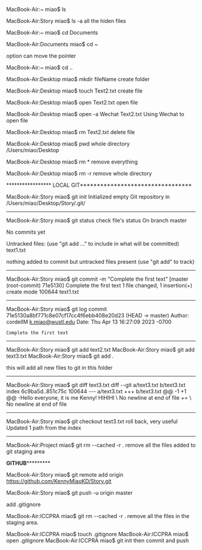 
MacBook-Air:~ miao$ ls 

MacBook-Air:Story miao$ ls -a    all the hiden files

MacBook-Air:~ miao$ cd Documents

MacBook-Air:Documents miao$ cd ~

option can move the pointer

MacBook-Air:~ miao$ cd ..

MacBook-Air:Desktop miao$ mkdir fileName    create folder

MacBook-Air:Desktop miao$ touch Text2.txt   create file

MacBook-Air:Desktop miao$ open Text2.txt    open file

MacBook-Air:Desktop miao$ open -a Wechat Text2.txt   Using Wechat to open file

MacBook-Air:Desktop miao$ rm Text2.txt  delete file

MacBook-Air:Desktop miao$ pwd     whole directory     
/Users/miao/Desktop

MacBook-Air:Desktop miao$ rm *   remove everything

MacBook-Air:Desktop miao$ rm -r remove whole directory


***************** LOCAL GIT*********************************

MacBook-Air:Story miao$ git init
Initialized empty Git repository in /Users/miao/Desktop/Story/.git/

******************************************************************************************

MacBook-Air:Story miao$ git status       check file's status
On branch master

No commits yet

Untracked files:
  (use "git add <file>..." to include in what will be committed)
        text1.txt

nothing added to commit but untracked files present (use "git add" to track)
  
******************************************************************************************
  
MacBook-Air:Story miao$ git commit -m "Complete the first text"
[master (root-commit) 71e5130] Complete the first text
 1 file changed, 1 insertion(+)
 create mode 100644 text1.txt
  
******************************************************************************************
  
MacBook-Air:Story miao$ git log
commit 71e5130a8bf771c8e07cf17cc4f6ebb408e20d23 (HEAD -> master)
Author: cordellM <k.miao@wustl.edu>
Date:   Thu Apr 13 16:27:09 2023 -0700

    Complete the first text
  
******************************************************************************************
MacBook-Air:Story miao$ git add text2.txt
MacBook-Air:Story miao$ git add text3.txt
MacBook-Air:Story miao$ git add .
  
  this will add all new files to git in this folder
  
******************************************************************************************
  
MacBook-Air:Story miao$ git diff text3.txt
diff --git a/text3.txt b/text3.txt
index 6c9ba5d..851c75c 100644
--- a/text3.txt
+++ b/text3.txt
@@ -1 +1 @@
-Hello everyone, it is me Kenny! HIHIHI
\ No newline at end of file
+=
\ No newline at end of file

  
******************************************************************************************
 
MacBook-Air:Story miao$ git checkout text3.txt       roll back, very useful
Updated 1 path from the index
  
  
******************************************************************************************
  
MacBook-Air:Project miao$ git rm --cached -r .         remove all the files added to git staging area
  
  
  
  
  
  
  
  
  
******************GITHUB***************************
  
MacBook-Air:Story miao$ git remote add origin https://github.com/KennyMiaoKD/Story.git
  
MacBook-Air:Story miao$ git push -u origin master


  



add .gitignore
  
MacBook-Air:ICCPRA miao$ git rm --cached -r .
remove all the files in the staging area.
  
  MacBook-Air:ICCPRA miao$ touch .gitignore
  MacBook-Air:ICCPRA miao$ open .gitignore
  MacBook-Air:ICCPRA miao$ git init
  then commit and push
  
  
  
